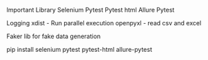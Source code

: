 
Important Library
Selenium
Pytest
Pytest html
Allure Pytest

Logging
xdist - Run parallel execution
openpyxl - read csv and excel

Faker lib for fake data generation

pip install selenium pytest pytest-html allure-pytest
